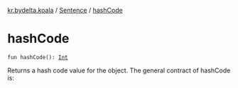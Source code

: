 [kr.bydelta.koala](../index.md) / [Sentence](index.md) / [hashCode](./hash-code.md)

# hashCode

`fun hashCode(): `[`Int`](https://kotlinlang.org/api/latest/jvm/stdlib/kotlin/-int/index.html)

Returns a hash code value for the object.  The general contract of hashCode is:

